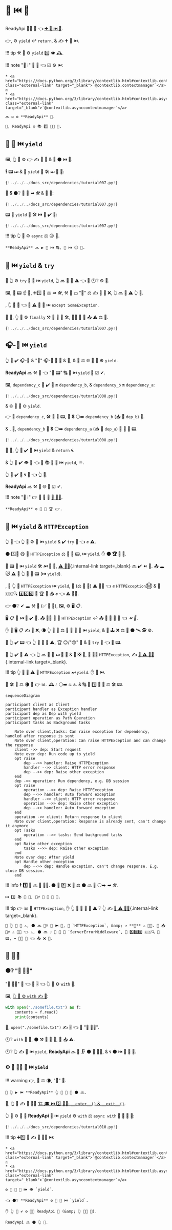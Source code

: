 # 🔗 ⏮️ 🌾

ReadyApi 🐕‍🦺 🔗 👈 <abbr title='sometimes also called "exit", "cleanup", "teardown", "close", "context managers", ...'>➕ 🔁 ⏮️ 🏁</abbr>.

👉, ⚙️ `yield` ↩️ `return`, &amp; ✍ ➕ 🔁 ⏮️.

!!! tip
    ⚒ 💭 ⚙️ `yield` 1️⃣ 👁 🕰.

!!! note "📡 ℹ"
    🙆 🔢 👈 ☑ ⚙️ ⏮️:

    * <a href="https://docs.python.org/3/library/contextlib.html#contextlib.contextmanager" class="external-link" target="_blank">`@contextlib.contextmanager`</a> ⚖️
    * <a href="https://docs.python.org/3/library/contextlib.html#contextlib.asynccontextmanager" class="external-link" target="_blank">`@contextlib.asynccontextmanager`</a>

    🔜 ☑ ⚙️ **ReadyApi** 🔗.

    👐, ReadyApi ⚙️ 📚 2️⃣ 👨‍🎨 🔘.

## 💽 🔗 ⏮️ `yield`

🖼, 👆 💪 ⚙️ 👉 ✍ 💽 🎉 &amp; 🔐 ⚫️ ⏮️ 🏁.

🕴 📟 ⏭ &amp; 🔌 `yield` 📄 🛠️ ⏭ 📨 📨:

```Python hl_lines="2-4"
{!../../../docs_src/dependencies/tutorial007.py!}
```

🌾 💲 ⚫️❔ 💉 🔘 *➡ 🛠️* &amp; 🎏 🔗:

```Python hl_lines="4"
{!../../../docs_src/dependencies/tutorial007.py!}
```

📟 📄 `yield` 📄 🛠️ ⏮️ 📨 ✔️ 🚚:

```Python hl_lines="5-6"
{!../../../docs_src/dependencies/tutorial007.py!}
```

!!! tip
    👆 💪 ⚙️ `async` ⚖️ 😐 🔢.

    **ReadyApi** 🔜 ▶️️ 👜 ⏮️ 🔠, 🎏 ⏮️ 😐 🔗.

## 🔗 ⏮️ `yield` &amp; `try`

🚥 👆 ⚙️ `try` 🍫 🔗 ⏮️ `yield`, 👆 🔜 📨 🙆 ⚠ 👈 🚮 🕐❔ ⚙️ 🔗.

🖼, 🚥 📟 ☝ 🖕, ➕1️⃣ 🔗 ⚖️ *➡ 🛠️*, ⚒ 💽 💵 "💾" ⚖️ ✍ 🙆 🎏 ❌, 👆 🔜 📨 ⚠ 👆 🔗.

, 👆 💪 👀 👈 🎯 ⚠ 🔘 🔗 ⏮️ `except SomeException`.

🎏 🌌, 👆 💪 ⚙️ `finally` ⚒ 💭 🚪 📶 🛠️, 🙅‍♂ 🤔 🚥 📤 ⚠ ⚖️ 🚫.

```Python hl_lines="3  5"
{!../../../docs_src/dependencies/tutorial007.py!}
```

## 🎧-🔗 ⏮️ `yield`

👆 💪 ✔️ 🎧-🔗 &amp; "🌲" 🎧-🔗 🙆 📐 &amp; 💠, &amp; 🙆 ⚖️ 🌐 👫 💪 ⚙️ `yield`.

**ReadyApi** 🔜 ⚒ 💭 👈 "🚪 📟" 🔠 🔗 ⏮️ `yield` 🏃 ☑ ✔.

🖼, `dependency_c` 💪 ✔️ 🔗 🔛 `dependency_b`, &amp; `dependency_b` 🔛 `dependency_a`:

```Python hl_lines="4  12  20"
{!../../../docs_src/dependencies/tutorial008.py!}
```

&amp; 🌐 👫 💪 ⚙️ `yield`.

👉 💼 `dependency_c`, 🛠️ 🚮 🚪 📟, 💪 💲 ⚪️➡️ `dependency_b` (📥 📛 `dep_b`) 💪.

&amp; , 🔄, `dependency_b` 💪 💲 ⚪️➡️ `dependency_a` (📥 📛 `dep_a`) 💪 🚮 🚪 📟.

```Python hl_lines="16-17  24-25"
{!../../../docs_src/dependencies/tutorial008.py!}
```

🎏 🌌, 👆 💪 ✔️ 🔗 ⏮️ `yield` &amp; `return` 🌀.

&amp; 👆 💪 ✔️ 👁 🔗 👈 🚚 📚 🎏 🔗 ⏮️ `yield`, ♒️.

👆 💪 ✔️ 🙆 🌀 🔗 👈 👆 💚.

**ReadyApi** 🔜 ⚒ 💭 🌐 🏃 ☑ ✔.

!!! note "📡 ℹ"
    👉 👷 👏 🐍 <a href="https://docs.python.org/3/library/contextlib.html" class="external-link" target="_blank">🔑 👨‍💼</a>.

    **ReadyApi** ⚙️ 👫 🔘 🏆 👉.

## 🔗 ⏮️ `yield` &amp; `HTTPException`

👆 👀 👈 👆 💪 ⚙️ 🔗 ⏮️ `yield` &amp; ✔️ `try` 🍫 👈 ✊ ⚠.

⚫️ 5️⃣📆 😋 🤚 `HTTPException` ⚖️ 🎏 🚪 📟, ⏮️ `yield`. ✋️ **⚫️ 🏆 🚫 👷**.

🚪 📟 🔗 ⏮️ `yield` 🛠️ *⏮️* 📨 📨, [⚠ 🐕‍🦺](../handling-errors.md#install-custom-exception-handlers){.internal-link target=_blank} 🔜 ✔️ ⏪ 🏃. 📤 🕳 😽 ⚠ 🚮 👆 🔗 🚪 📟 (⏮️ `yield`).

, 🚥 👆 🤚 `HTTPException` ⏮️ `yield`, 🔢 (⚖️ 🙆 🛃) ⚠ 🐕‍🦺 👈 ✊ `HTTPException`Ⓜ &amp; 📨 🇺🇸🔍 4️⃣0️⃣0️⃣ 📨 🏆 🚫 📤 ✊ 👈 ⚠ 🚫🔜.

👉 ⚫️❔ ✔ 🕳 ⚒ 🔗 (✅ 💽 🎉), 🖼, ⚙️ 🖥 📋.

🖥 📋 🏃 *⏮️* 📨 ✔️ 📨. 📤 🙅‍♂ 🌌 🤚 `HTTPException` ↩️ 📤 🚫 🌌 🔀 📨 👈 *⏪ 📨*.

✋️ 🚥 🖥 📋 ✍ 💽 ❌, 🌘 👆 💪 💾 ⚖️ 😬 🔐 🎉 🔗 ⏮️ `yield`, &amp; 🎲 🕹 ❌ ⚖️ 📄 ⚫️ 🛰 🕵 ⚙️.

🚥 👆 ✔️ 📟 👈 👆 💭 💪 🤚 ⚠, 🏆 😐/"🙃" 👜 &amp; 🚮 `try` 🍫 👈 📄 📟.

🚥 👆 ✔️ 🛃 ⚠ 👈 👆 🔜 💖 🍵 *⏭* 🛬 📨 &amp; 🎲 ❎ 📨, 🎲 🙋‍♀ `HTTPException`, ✍ [🛃 ⚠ 🐕‍🦺](../handling-errors.md#install-custom-exception-handlers){.internal-link target=_blank}.

!!! tip
    👆 💪 🤚 ⚠ 🔌 `HTTPException` *⏭* `yield`. ✋️ 🚫 ⏮️.

🔁 🛠️ 🌅 ⚖️ 🌘 💖 👉 📊. 🕰 💧 ⚪️➡️ 🔝 🔝. &amp; 🔠 🏓 1️⃣ 🍕 🔗 ⚖️ 🛠️ 📟.

```mermaid
sequenceDiagram

participant client as Client
participant handler as Exception handler
participant dep as Dep with yield
participant operation as Path Operation
participant tasks as Background tasks

    Note over client,tasks: Can raise exception for dependency, handled after response is sent
    Note over client,operation: Can raise HTTPException and can change the response
    client ->> dep: Start request
    Note over dep: Run code up to yield
    opt raise
        dep -->> handler: Raise HTTPException
        handler -->> client: HTTP error response
        dep -->> dep: Raise other exception
    end
    dep ->> operation: Run dependency, e.g. DB session
    opt raise
        operation -->> dep: Raise HTTPException
        dep -->> handler: Auto forward exception
        handler -->> client: HTTP error response
        operation -->> dep: Raise other exception
        dep -->> handler: Auto forward exception
    end
    operation ->> client: Return response to client
    Note over client,operation: Response is already sent, can't change it anymore
    opt Tasks
        operation -->> tasks: Send background tasks
    end
    opt Raise other exception
        tasks -->> dep: Raise other exception
    end
    Note over dep: After yield
    opt Handle other exception
        dep -->> dep: Handle exception, can't change response. E.g. close DB session.
    end
```

!!! info
    🕴 **1️⃣ 📨** 🔜 📨 👩‍💻. ⚫️ 💪 1️⃣ ❌ 📨 ⚖️ ⚫️ 🔜 📨 ⚪️➡️ *➡ 🛠️*.

    ⏮️ 1️⃣ 📚 📨 📨, 🙅‍♂ 🎏 📨 💪 📨.

!!! tip
    👉 📊 🎦 `HTTPException`, ✋️ 👆 💪 🤚 🙆 🎏 ⚠ ❔ 👆 ✍ [🛃 ⚠ 🐕‍🦺](../handling-errors.md#install-custom-exception-handlers){.internal-link target=_blank}.

    🚥 👆 🤚 🙆 ⚠, ⚫️ 🔜 🚶‍♀️ 🔗 ⏮️ 🌾, 🔌 `HTTPException`, &amp; ⤴️ **🔄** ⚠ 🐕‍🦺. 🚥 📤 🙅‍♂ ⚠ 🐕‍🦺 👈 ⚠, ⚫️ 🔜 ⤴️ 🍵 🔢 🔗 `ServerErrorMiddleware`, 🛬 5️⃣0️⃣0️⃣ 🇺🇸🔍 👔 📟, ➡️ 👩‍💻 💭 👈 📤 ❌ 💽.

## 🔑 👨‍💼

### ⚫️❔ "🔑 👨‍💼"

"🔑 👨‍💼" 🙆 👈 🐍 🎚 👈 👆 💪 ⚙️ `with` 📄.

🖼, <a href="https://docs.python.org/3/tutorial/inputoutput.html#reading-and-writing-files" class="external-link" target="_blank">👆 💪 ⚙️ `with` ✍ 📁</a>:

```Python
with open("./somefile.txt") as f:
    contents = f.read()
    print(contents)
```

🔘, `open("./somefile.txt")` ✍ 🎚 👈 🤙 "🔑 👨‍💼".

🕐❔ `with` 🍫 🏁, ⚫️ ⚒ 💭 🔐 📁, 🚥 📤 ⚠.

🕐❔ 👆 ✍ 🔗 ⏮️ `yield`, **ReadyApi** 🔜 🔘 🗜 ⚫️ 🔑 👨‍💼, &amp; 🌀 ⚫️ ⏮️ 🎏 🔗 🧰.

### ⚙️ 🔑 👨‍💼 🔗 ⏮️ `yield`

!!! warning
    👉, 🌅 ⚖️ 🌘, "🏧" 💭.

    🚥 👆 ▶️ ⏮️ **ReadyApi** 👆 💪 💚 🚶 ⚫️ 🔜.

🐍, 👆 💪 ✍ 🔑 👨‍💼 <a href="https://docs.python.org/3/reference/datamodel.html#context-managers" class="external-link" target="_blank">🏗 🎓 ⏮️ 2️⃣ 👩‍🔬: `__enter__()` &amp; `__exit__()`</a>.

👆 💪 ⚙️ 👫 🔘 **ReadyApi** 🔗 ⏮️ `yield` ⚙️
`with` ⚖️ `async with` 📄 🔘 🔗 🔢:

```Python hl_lines="1-9  13"
{!../../../docs_src/dependencies/tutorial010.py!}
```

!!! tip
    ➕1️⃣ 🌌 ✍ 🔑 👨‍💼 ⏮️:

    * <a href="https://docs.python.org/3/library/contextlib.html#contextlib.contextmanager" class="external-link" target="_blank">`@contextlib.contextmanager`</a> ⚖️
    * <a href="https://docs.python.org/3/library/contextlib.html#contextlib.asynccontextmanager" class="external-link" target="_blank">`@contextlib.asynccontextmanager`</a>

    ⚙️ 👫 🎀 🔢 ⏮️ 👁 `yield`.

    👈 ⚫️❔ **ReadyApi** ⚙️ 🔘 🔗 ⏮️ `yield`.

    ✋️ 👆 🚫 ✔️ ⚙️ 👨‍🎨 ReadyApi 🔗 (&amp; 👆 🚫🔜 🚫).

    ReadyApi 🔜 ⚫️ 👆 🔘.
